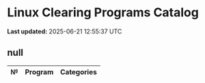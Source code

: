 # Linux Clearing Programs Catalog
**Last updated:** 2025-06-21 12:55:37 UTC
## null
| № | Program | Categories |
|---|---------|------------|
